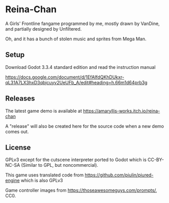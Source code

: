 # Reina-Chan
A Girls' Frontline fangame programmed by me, mostly drawn by VanDine, and partially designed by Unfiltered.

Oh, and it has a bunch of stolen music and sprites from Mega Man.

## Setup
Download Godot 3.3.4 standard edition and read the instruction manual

https://docs.google.com/document/d/1EfAIfdQKhDUkxr-qL31A7LX3hxD3qbjcuyv2UeUFb_A/edit#heading=h.66m1d64prb3g

## Releases
The latest game demo is available at https://amaryllis-works.itch.io/reina-chan

A "release" will also be created here for the source code when a new demo comes out.

## License
GPLv3 except for the cutscene interpreter ported to Godot which is CC-BY-NC-SA (Similar to GPL, but noncommercial).

This game uses translated code from https://github.com/piulin/piured-engine which is also GPLv3

Game controller images from https://thoseawesomeguys.com/prompts/, CC0.
